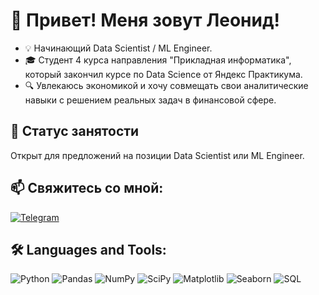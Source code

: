 # 👋 Привет! Меня зовут Леонид!

- 💡 Начинающий Data Scientist / ML Engineer.
- 🎓 Студент 4 курса направления "Прикладная информатика", который закончил курсе по Data Science от Яндекс Практикума.
- 🔍 Увлекаюсь экономикой и хочу совмещать свои аналитические навыки с решением реальных задач в финансовой сфере.  

## 🚀 Статус занятости  
Открыт для предложений на позиции Data Scientist или ML Engineer.

## 📫 Свяжитесь со мной:  
[![Telegram](https://img.shields.io/badge/-Telegram-blue?style=for-the-badge&logo=telegram)](https://web.telegram.org/k/#@davtyanchiiik)   

## 🛠️ Languages and Tools:  
![Python](https://img.shields.io/badge/-Python-3776AB?style=for-the-badge&logo=python&logoColor=white) 
![Pandas](https://img.shields.io/badge/-Pandas-150458?style=for-the-badge&logo=pandas) 
![NumPy](https://img.shields.io/badge/-NumPy-013243?style=for-the-badge&logo=numpy) 
![SciPy](https://img.shields.io/badge/-SciPy-8CAAE6?style=for-the-badge&logo=scipy) 
![Matplotlib](https://img.shields.io/badge/-Matplotlib-3C4D98?style=for-the-badge&logo=matplotlib) 
![Seaborn](https://img.shields.io/badge/-Seaborn-2E2E2E?style=for-the-badge) 
![SQL](https://img.shields.io/badge/-SQL-4479A1?style=for-the-badge&logo=postgresql&logoColor=white)  
